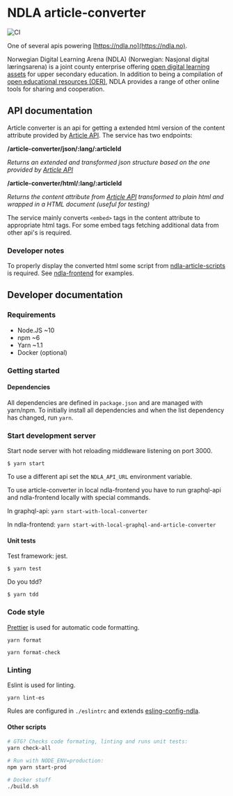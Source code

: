 # NDLA article-converter

![CI](https://github.com/NDLANO/article-converter/workflows/CI/badge.svg)

One of several apis powering [https://ndla.no](https://ndla.no).

Norwegian Digital Learning Arena (NDLA) (Norwegian: Nasjonal digital læringsarena) is a joint county enterprise offering [open digital learning assets](https://en.wikipedia.org/wiki/Digital_learning_assets) for upper secondary education. In addition to being a compilation of [open educational resources (OER)](https://en.wikipedia.org/wiki/Open_educational_resources), NDLA provides a range of other online tools for sharing and cooperation.

## API documentation

Article converter is an api for getting a extended html version of the content attribute provided by [Article API](https://github.com/NDLANO/article-api). The service has two endpoints:

**/article-converter/json/:lang/:articleId**

_Returns an extended and transformed json structure based on the one provided by [Article API](https://github.com/NDLANO/article-api)_

**/article-converter/html/:lang/:articleId**

_Returns the content attribute from [Article API](https://github.com/NDLANO/article-api) transformed to plain html and wrapped in a HTML document (useful for testing)_

The service mainly converts `<embed>` tags in the content attribute to appropriate html tags. For some embed tags fetching additional data from other api's is required.

### Developer notes

To properly display the converted html some script from [ndla-article-scripts](https://github.com/NDLANO/frontend-packages/tree/master/packages/ndla-article-scripts) is required. See [ndla-frontend](https://github.com/NDLANO/ndla-frontend) for examples.

## Developer documentation

### Requirements

- Node.JS ~10
- npm ~6
- Yarn ~1.1
- Docker (optional)

### Getting started

#### Dependencies

All dependencies are defined in `package.json` and are managed with yarn/npm. To
initially install all dependencies and when the list dependency has changed,
run `yarn`.

### Start development server

Start node server with hot reloading middleware listening on port 3000.

`$ yarn start`

To use a different api set the `NDLA_API_URL` environment variable.

To use article-converter in local ndla-frontend you have to run graphql-api and ndla-frontend locally with special commands.

In graphql-api:
`yarn start-with-local-converter`

In ndla-frontend:
`yarn start-with-local-graphql-and-article-converter`

#### Unit tests

Test framework: jest.

`$ yarn test`

Do you tdd?

`$ yarn tdd`

### Code style

[Prettier](https://prettier.io/) is used for automatic code formatting.

`yarn format`

`yarn format-check`

### Linting

Eslint is used for linting.

`yarn lint-es`

Rules are configured in `./eslintrc` and extends [esling-config-ndla](https://github.com/NDLANO/frontend-packages/tree/master/packages/eslint-config-ndla).

#### Other scripts

```sh
# GTG? Checks code formating, linting and runs unit tests:
yarn check-all
```

```sh
# Run with NODE_ENV=production:
npm yarn start-prod
```

```sh
# Docker stuff
./build.sh
```
